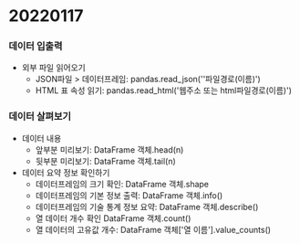 # 20220117





### 데이터 입출력

- 외부 파일 읽어오기
  - JSON파일 > 데이터프레임: pandas.read_json(''파일경로(이름)')
  - HTML 표 속성 읽기: pandas.read_html('웹주소 또는 html파일경로(이름)')

### 데이터 살펴보기

- 데이터 내용
  - 앞부분 미리보기: DataFrame 객체.head(n)
  - 뒷부분 미리보기: DataFrame 객체.tail(n)
- 데이터 요약 정보 확인하기
  - 데이터프레임의 크기 확인: DataFrame 객체.shape
  - 데이터프레임의 기본 정보 출력: DataFrame 객체.info()
  - 데이터프레임의 기술 통계 정보 요약: DataFrame 객체.describe()
  - 열 데이터 개수 확인 DataFrame 객체.count()
  - 열 데이터의 고유값 개수: DataFrame 객체['열 이름'].value_counts()